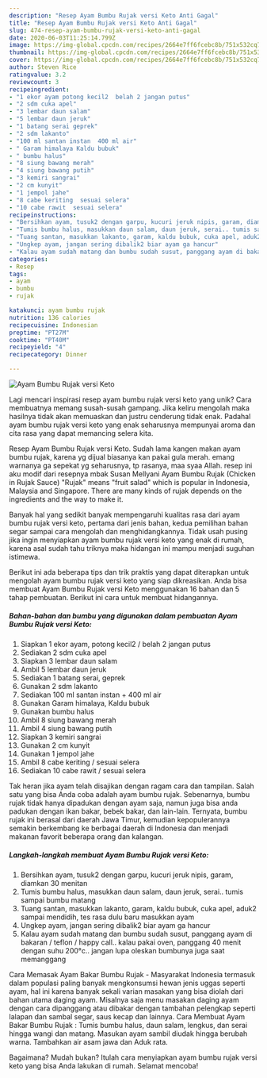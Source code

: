 ```yaml
---
description: "Resep Ayam Bumbu Rujak versi Keto Anti Gagal"
title: "Resep Ayam Bumbu Rujak versi Keto Anti Gagal"
slug: 474-resep-ayam-bumbu-rujak-versi-keto-anti-gagal
date: 2020-06-03T11:25:14.799Z
image: https://img-global.cpcdn.com/recipes/2664e7ff6fcebc8b/751x532cq70/ayam-bumbu-rujak-versi-keto-foto-resep-utama.jpg
thumbnail: https://img-global.cpcdn.com/recipes/2664e7ff6fcebc8b/751x532cq70/ayam-bumbu-rujak-versi-keto-foto-resep-utama.jpg
cover: https://img-global.cpcdn.com/recipes/2664e7ff6fcebc8b/751x532cq70/ayam-bumbu-rujak-versi-keto-foto-resep-utama.jpg
author: Steven Rice
ratingvalue: 3.2
reviewcount: 3
recipeingredient:
- "1 ekor ayam potong kecil2  belah 2 jangan putus"
- "2 sdm cuka apel"
- "3 lembar daun salam"
- "5 lembar daun jeruk"
- "1 batang serai geprek"
- "2 sdm lakanto"
- "100 ml santan instan  400 ml air"
- " Garam himalaya Kaldu bubuk"
- " bumbu halus"
- "8 siung bawang merah"
- "4 siung bawang putih"
- "3 kemiri sangrai"
- "2 cm kunyit"
- "1 jempol jahe"
- "8 cabe keriting  sesuai selera"
- "10 cabe rawit  sesuai selera"
recipeinstructions:
- "Bersihkan ayam, tusuk2 dengan garpu, kucuri jeruk nipis, garam, diamkan 30 menitan"
- "Tumis bumbu halus, masukkan daun salam, daun jeruk, serai.. tumis sampai bumbu matang"
- "Tuang santan, masukkan lakanto, garam, kaldu bubuk, cuka apel, aduk2 sampai mendidih, tes rasa dulu baru masukkan ayam"
- "Ungkep ayam, jangan sering dibalik2 biar ayam ga hancur"
- "Kalau ayam sudah matang dan bumbu sudah susut, panggang ayam di bakaran / teflon / happy call.. kalau pakai oven, panggang 40 menit dengan suhu 200°c.. jangan lupa oleskan bumbunya juga saat memanggang"
categories:
- Resep
tags:
- ayam
- bumbu
- rujak

katakunci: ayam bumbu rujak 
nutrition: 136 calories
recipecuisine: Indonesian
preptime: "PT27M"
cooktime: "PT40M"
recipeyield: "4"
recipecategory: Dinner

---
```



![Ayam Bumbu Rujak versi Keto](https://img-global.cpcdn.com/recipes/2664e7ff6fcebc8b/751x532cq70/ayam-bumbu-rujak-versi-keto-foto-resep-utama.jpg)

Lagi mencari inspirasi resep ayam bumbu rujak versi keto yang unik? Cara membuatnya memang susah-susah gampang. Jika keliru mengolah maka hasilnya tidak akan memuaskan dan justru cenderung tidak enak. Padahal ayam bumbu rujak versi keto yang enak seharusnya mempunyai aroma dan cita rasa yang dapat memancing selera kita.

Resep Ayam Bumbu Rujak versi Keto. Sudah lama kangen makan ayam bumbu rujak, karena yg dijual biasanya kan pakai gula merah. emang warnanya ga sepekat yg seharusnya, tp rasanya, maa syaa Allah. resep ini aku modif dari resepnya mbak Susan Mellyani Ayam Bumbu Rujak (Chicken in Rujak Sauce) &#34;Rujak&#34; means &#34;fruit salad&#34; which is popular in Indonesia, Malaysia and Singapore. There are many kinds of rujak depends on the ingredients and the way to make it.

Banyak hal yang sedikit banyak mempengaruhi kualitas rasa dari ayam bumbu rujak versi keto, pertama dari jenis bahan, kedua pemilihan bahan segar sampai cara mengolah dan menghidangkannya. Tidak usah pusing jika ingin menyiapkan ayam bumbu rujak versi keto yang enak di rumah, karena asal sudah tahu triknya maka hidangan ini mampu menjadi suguhan istimewa.


Berikut ini ada beberapa tips dan trik praktis yang dapat diterapkan untuk mengolah ayam bumbu rujak versi keto yang siap dikreasikan. Anda bisa membuat Ayam Bumbu Rujak versi Keto menggunakan 16 bahan dan 5 tahap pembuatan. Berikut ini cara untuk membuat hidangannya.

<!--inarticleads1-->

##### Bahan-bahan dan bumbu yang digunakan dalam pembuatan Ayam Bumbu Rujak versi Keto:

1. Siapkan 1 ekor ayam, potong kecil2 / belah 2 jangan putus
1. Sediakan 2 sdm cuka apel
1. Siapkan 3 lembar daun salam
1. Ambil 5 lembar daun jeruk
1. Sediakan 1 batang serai, geprek
1. Gunakan 2 sdm lakanto
1. Sediakan 100 ml santan instan + 400 ml air
1. Gunakan  Garam himalaya, Kaldu bubuk
1. Gunakan  bumbu halus
1. Ambil 8 siung bawang merah
1. Ambil 4 siung bawang putih
1. Siapkan 3 kemiri sangrai
1. Gunakan 2 cm kunyit
1. Gunakan 1 jempol jahe
1. Ambil 8 cabe keriting / sesuai selera
1. Sediakan 10 cabe rawit / sesuai selera


Tak heran jika ayam telah disajikan dengan ragam cara dan tampilan. Salah satu yang bisa Anda coba adalah ayam bumbu rujak. Sebenarnya, bumbu rujak tidak hanya dipadukan dengan ayam saja, namun juga bisa anda padukan dengan ikan bakar, bebek bakar, dan lain-lain. Ternyata, bumbu rujak ini berasal dari daerah Jawa Timur, kemudian kepopulerannya semakin berkembang ke berbagai daerah di Indonesia dan menjadi makanan favorit beberapa orang dan kalangan. 

<!--inarticleads2-->

##### Langkah-langkah membuat Ayam Bumbu Rujak versi Keto:

1. Bersihkan ayam, tusuk2 dengan garpu, kucuri jeruk nipis, garam, diamkan 30 menitan
1. Tumis bumbu halus, masukkan daun salam, daun jeruk, serai.. tumis sampai bumbu matang
1. Tuang santan, masukkan lakanto, garam, kaldu bubuk, cuka apel, aduk2 sampai mendidih, tes rasa dulu baru masukkan ayam
1. Ungkep ayam, jangan sering dibalik2 biar ayam ga hancur
1. Kalau ayam sudah matang dan bumbu sudah susut, panggang ayam di bakaran / teflon / happy call.. kalau pakai oven, panggang 40 menit dengan suhu 200°c.. jangan lupa oleskan bumbunya juga saat memanggang


Cara Memasak Ayam Bakar Bumbu Rujak - Masyarakat Indonesia termasuk dalam populasi paling banyak mengkonsumsi hewan jenis uggas seperti ayam, hal ini karena banyak sekali varian masakan yang bisa diolah dari bahan utama daging ayam. Misalnya saja menu masakan daging ayam dengan cara dipanggang atau dibakar dengan tambahan pelengkap seperti lalapan dan sambal segar, saus kecap dan lainnya. Cara Membuat Ayam Bakar Bumbu Rujak : Tumis bumbu halus, daun salam, lengkus, dan serai hingga wangi dan matang. Masukan ayam sambil diudak hingga berubah warna. Tambahkan air asam jawa dan Aduk rata. 

Bagaimana? Mudah bukan? Itulah cara menyiapkan ayam bumbu rujak versi keto yang bisa Anda lakukan di rumah. Selamat mencoba!
